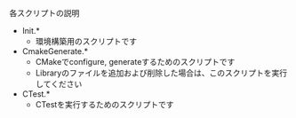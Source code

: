 各スクリプトの説明

- Init.*
    - 環境構築用のスクリプトです
- CmakeGenerate.*
    - CMakeでconfigure, generateするためのスクリプトです
    - Libraryのファイルを追加および削除した場合は、このスクリプトを実行してください
- CTest.*
    - CTestを実行するためのスクリプトです

